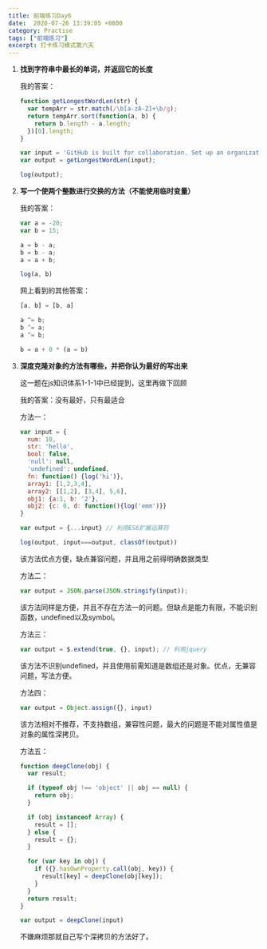 ```yaml
---
title: 前端练习Day6
date:  2020-07-26 13:39:05 +0800
category: Practise
tags: ["前端练习"]
excerpt: 打卡练习模式第六天
---
```




1. **找到字符串中最长的单词，并返回它的长度**

   我的答案：

   ```js
   function getLongestWordLen(str) {
     var tempArr = str.match(/\b[a-zA-Z]+\b/g);
     return tempArr.sort(function(a, b) {
       return b.length - a.length;
     })[0].length;
   }
   
   var input = 'GitHub is built for collaboration. Set up an organization to improve the way your team works together, and get access to more features.';
   var output = getLongestWordLen(input);
   
   log(output);
   ```

   

2. **写一个使两个整数进行交换的方法（不能使用临时变量）**

   我的答案：

   ```js
   var a = -20;
   var b = 15;
   
   a = b - a;
   b = b - a;
   a = a + b;
   
   log(a, b)
   ```

   网上看到的其他答案：

   ```js
   [a, b] = [b, a]
   ```

   ```js
   a ^= b;
   b ^= a;
   a ^= b;
   ```

   ```js
   b = a + 0 * (a = b)
   ```

   
   
3. **深度克隆对象的方法有哪些，并把你认为最好的写出来**

   这一题在js知识体系1-1-1中已经提到，这里再做下回顾

   我的答案：没有最好，只有最适合

   方法一：

   ```js
   var input = {
     num: 10,
     str: 'hello',
     bool: false,
     'null': null,
     'undefined': undefined,
     fn: function() {log('hi')},
     array1: [1,2,3,4],
     array2: [[1,2], [3,4], 5,6],
     obj1: {a:1, b: '2'},
     obj2: {c: 0, d: function(){log('emm')}} 
   }
   
   var output = {...input} // 利用ES6扩展运算符
   
   log(output, input===output, classOf(output))
   ```

   该方法优点方便，缺点兼容问题，并且用之前得明确数据类型

   方法二：

   ```js
   var output = JSON.parse(JSON.stringify(input));
   ```

   该方法同样是方便，并且不存在方法一的问题。但缺点是能力有限，不能识别函数，undefined以及symbol。

   方法三：

   ```js
   var output = $.extend(true, {}, input); // 利用jquery
   ```

   该方法不识别undefined，并且使用前需知道是数组还是对象。优点，无兼容问题，写法方便。

   方法四：

   ```js
   var output = Object.assign({}, input)
   ```

   该方法相对不推荐，不支持数组，兼容性问题，最大的问题是不能对属性值是对象的属性深拷贝。

   方法五：

   ```js
   function deepClone(obj) {
     var result;
   
     if (typeof obj !== 'object' || obj == null) {
       return obj;
     }
   
     if (obj instanceof Array) {
       result = [];
     } else {
       result = {};
     }
   
     for (var key in obj) {
       if ({}.hasOwnProperty.call(obj, key)) {
         result[key] = deepClone(obj[key]);
       }
     }
     return result;
   }
   
   var output = deepClone(input)
   ```

   不嫌麻烦那就自己写个深拷贝的方法好了。

   